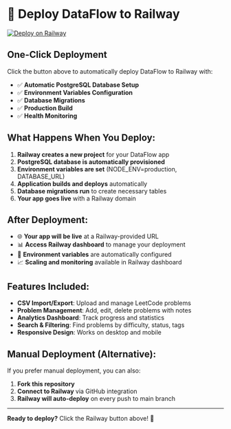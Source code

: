 # 🚀 Deploy DataFlow to Railway

[![Deploy on Railway](https://railway.app/button.svg)](https://railway.app/template/deploy?template=https://github.com/YOUR_USERNAME/DataFlow)

## One-Click Deployment

Click the button above to automatically deploy DataFlow to Railway with:

- ✅ **Automatic PostgreSQL Database Setup**
- ✅ **Environment Variables Configuration**
- ✅ **Database Migrations**
- ✅ **Production Build**
- ✅ **Health Monitoring**

## What Happens When You Deploy:

1. **Railway creates a new project** for your DataFlow app
2. **PostgreSQL database is automatically provisioned**
3. **Environment variables are set** (NODE_ENV=production, DATABASE_URL)
4. **Application builds and deploys** automatically
5. **Database migrations run** to create necessary tables
6. **Your app goes live** with a Railway domain

## After Deployment:

- 🌐 **Your app will be live** at a Railway-provided URL
- 📊 **Access Railway dashboard** to manage your deployment
- 🔧 **Environment variables** are automatically configured
- 📈 **Scaling and monitoring** available in Railway dashboard

## Features Included:

- **CSV Import/Export**: Upload and manage LeetCode problems
- **Problem Management**: Add, edit, delete problems with notes
- **Analytics Dashboard**: Track progress and statistics
- **Search & Filtering**: Find problems by difficulty, status, tags
- **Responsive Design**: Works on desktop and mobile

## Manual Deployment (Alternative):

If you prefer manual deployment, you can also:

1. **Fork this repository**
2. **Connect to Railway** via GitHub integration
3. **Railway will auto-deploy** on every push to main branch

---

**Ready to deploy?** Click the Railway button above! 🚀
